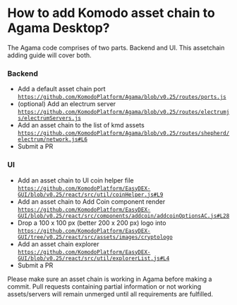 # How to add Komodo asset chain to Agama Desktop?

The Agama code comprises of two parts. Backend and UI. This assetchain adding guide will cover both.

### Backend
- Add a default asset chain port [`https://github.com/KomodoPlatform/Agama/blob/v0.25/routes/ports.js`](https://github.com/KomodoPlatform/Agama/blob/v0.25/routes/ports.js)
- (optional) Add an electrum server [`https://github.com/KomodoPlatform/Agama/blob/v0.25/routes/electrumjs/electrumServers.js`](https://github.com/KomodoPlatform/Agama/blob/v0.25/routes/electrumjs/electrumServers.js)
- Add an asset chain to the list of kmd assets [`https://github.com/KomodoPlatform/Agama/blob/v0.25/routes/shepherd/electrum/network.js#L6`](https://github.com/KomodoPlatform/Agama/blob/v0.25/routes/shepherd/electrum/network.js#L6)
- Submit a PR

### UI
- Add an asset chain to UI coin helper file [`https://github.com/KomodoPlatform/EasyDEX-GUI/blob/v0.25/react/src/util/coinHelper.js#L9`](https://github.com/KomodoPlatform/EasyDEX-GUI/blob/v0.25/react/src/util/coinHelper.js#L9)
- Add an asset chain to Add Coin component render [`https://github.com/KomodoPlatform/EasyDEX-GUI/blob/v0.25/react/src/components/addcoin/addcoinOptionsAC.js#L28`](https://github.com/KomodoPlatform/EasyDEX-GUI/blob/v0.25/react/src/components/addcoin/addcoinOptionsAC.js#L28)
- Drop a 100 x 100 px (better 200 x 200 px) logo into [`https://github.com/KomodoPlatform/EasyDEX-GUI/tree/v0.25/react/src/assets/images/cryptologo`](https://github.com/KomodoPlatform/EasyDEX-GUI/tree/v0.25/react/src/assets/images/cryptologo)
- Add an asset chain explorer [`https://github.com/KomodoPlatform/EasyDEX-GUI/blob/v0.25/react/src/util/explorerList.js#L4`](https://github.com/KomodoPlatform/EasyDEX-GUI/blob/v0.25/react/src/util/explorerList.js#L4)
- Submit a PR

Please make sure an asset chain is working in Agama before making a commit. Pull requests containing partial information or not working assets/servers will remain unmerged until all requirements are fulfilled.